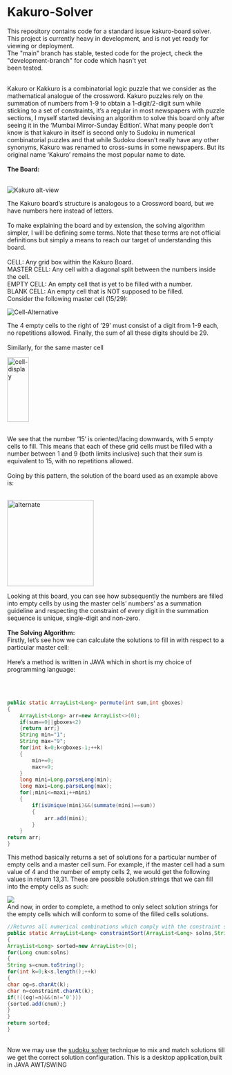 # Kakuro-Solver
This repository contains code for a standard issue kakuro-board solver.<br>
This project is currently heavy in development, and is not yet ready for viewing or deployment.<br>
The "main" branch has stable, tested code for the project, check the "development-branch" for code which hasn't yet<br>
been tested.<br>
<br>
<p>Kakuro or Kakkuro is a combinatorial logic puzzle that we consider as the mathematical analogue of the crossword. Kakuro puzzles rely on the summation of numbers from 1-9 to obtain a 1-digit/2-digit sum while sticking to a set of constraints, it’s a regular in most newspapers with puzzle sections, I myself started devising an algorithm to solve this board only after seeing it in the ‘Mumbai Mirror-Sunday Edition’. What many people don’t know is that kakuro in itself is second only to Sudoku in numerical combinatorial puzzles and that while Sudoku doesn’t really have any other synonyms, Kakuro was renamed to cross-sums in some newspapers. But its original name ‘Kakuro’ remains the most popular name to date.<br><br><strong>The Board:</strong></p>
<br>
<image src="https://user-images.githubusercontent.com/68727041/170875536-7dda73b2-ec64-473c-88c3-902a38b67123.png" alt="Kakuro alt-view">
<br>
<p>The Kakuro board’s structure is analogous to a Crossword board, but we have numbers here instead of letters.<br><br>To make explaining the board and by extension, the solving algorithm simpler, I will be defining some terms. Note that these terms are not official definitions but simply a means to reach our target of understanding this board.<br><br>CELL: Any grid box within the Kakuro Board.<br>MASTER CELL: Any cell with a diagonal split between the numbers inside the cell.<br>EMPTY CELL: An empty cell that is yet to be filled with a number.<br>BLANK CELL: An empty cell that is NOT supposed to be filled.<br>Consider the following master cell (15/29):</p>
<image src="https://user-images.githubusercontent.com/68727041/170877739-62999f5d-c381-4cd7-b68c-987f416c0248.png" alt="Cell-Alternative">
<br>
<p>The 4 empty cells to the right of ’29’ must consist of a digit from 1-9 each, no repetitions allowed. Finally, the sum of all these digits should be 29.<br><br>Similarly, for the same master cell</p>
<image src="https://user-images.githubusercontent.com/68727041/170877870-d2f75fc8-527f-4f21-bf22-26f6c5dbb995.png" alt="cell-display" width="50" height="150"><br>
 <br>
 <p>We see that the number ’15’ is oriented/facing downwards, with 5 empty cells to fill. This means that each of these grid cells must be filled with a number between 1 and 9 (both limits inclusive) such that their sum is equivalent to 15, with no repetitions allowed.<br><br>Going by this pattern, the solution of the board used as an example above is:</p>
 <br>
 <image src="https://user-images.githubusercontent.com/68727041/170890385-0eb7e3a5-50bc-4016-b7ee-0fcde91cba35.png" alt="alternate" width="200" height="200">
 <br>
 <p>Looking at this board, you can see how subsequently the numbers are filled into empty cells by using the master cells’ numbers’ as a summation guideline and  
respecting the constraint of every digit in the summation sequence is unique, single-digit and non-zero.<br><br><strong>The Solving Algorithm:<br></strong>Firstly, let’s see how we can calculate the solutions to fill in with respect to a particular master cell:<br><br>Here’s a method is written in JAVA which in short is my choice of programming language:

<br><br>

```java
public static ArrayList<Long> permute(int sum,int gboxes)
{
	ArrayList<Long> arr=new ArrayList<>(0);
	if(sum==0||gboxes<2)
	{return arr;}
	String min="1";
	String max="9";
	for(int k=0;k<gboxes-1;++k)
	{
		min+=0;
		max+=9;
	}
	long mini=Long.parseLong(min);
	long maxi=Long.parseLong(max);
	for(;mini<=maxi;++mini)
	{
		if(isUnique(mini)&&(summate(mini)==sum))
		{
			arr.add(mini);
		}
	}
return arr;
}  
```
This method basically returns a set of solutions for a particular number of empty cells and a master cell sum. For example, if the master cell had a sum value of 4 and the number of empty cells 2, we would get the following values in return 13,31. These are possible solution strings that we can fill into the empty cells as such:</p>
 
 <image src="https://user-images.githubusercontent.com/68727041/170891754-7ee94d4b-0816-4f51-bd8f-1a384afa74d1.png">
  <br>
  And now, in order to complete, a method to only select solution strings for the empty cells which will conform to some of the filled cells solutions.<br>
  
  ```java
  //Returns all numerical combinations which comply with the constraint so provided
public static ArrayList<Long> constraintSort(ArrayList<Long> solns,String constraint)
{
ArrayList<Long> sorted=new ArrayList<>(0);
for(Long cnum:solns)
{
String s=cnum.toString();
for(int k=0;k<s.length();++k)
{
char og=s.charAt(k);
char n=constraint.charAt(k);
if(!((og!=n)&&(n!=’0′)))
{sorted.add(cnum);}
}
}
return sorted;
}
```
<br>
Now we may use the <a href="https://github.com/nikhil-RGB/sudoku/blob/main/README.md">sudoku solver</a> technique to mix and match solutions till we get the correct solution configuration.
This is a desktop application,built in JAVA AWT/SWING



